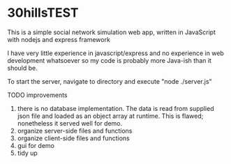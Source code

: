# 30hillsTEST

This is a simple social network simulation web app, written in JavaScript with nodejs and express framework

I have very little experience in javascript/express and no experience in web development whatsoever so my code is probably more Java-ish than it should be.

To start the server, navigate to directory and execute "node ./server.js"






TODO improvements
1. there is no database implementation. The data is read from supplied json file and loaded as an object array at runtime. This is flawed; nonetheless it served well for demo.
2. organize server-side files and functions
3. organize client-side files and functions
4. gui for demo
5. tidy up
